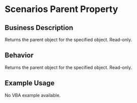 # Scenarios Parent Property

## Business Description
Returns the parent object for the specified object. Read-only.

## Behavior
Returns the parent object for the specified object. Read-only.

## Example Usage
No VBA example available.